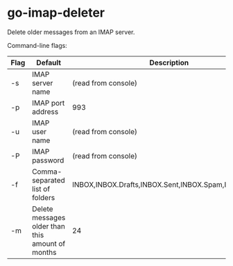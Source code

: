 # go-imap-deleter

Delete older messages from an IMAP server.

Command-line flags:

| Flag  | Default  | Description |
|-------|----------|-------------|
| -s    | IMAP server name  | (read from console) |
| -p    | IMAP port address | 993                 |
| -u    | IMAP user name    | (read from console) |
| -P    | IMAP password     | (read from console) |
| -f    | Comma-separated list of folders | INBOX,INBOX.Drafts,INBOX.Sent,INBOX.Spam,INBOX.Trash | 
| -m    | Delete messages older than this amount of months | 24 | 
